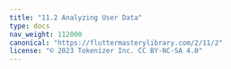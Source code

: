 ```yaml
---
title: "11.2 Analyzing User Data"
type: docs
nav_weight: 112000
canonical: "https://fluttermasterylibrary.com/2/11/2"
license: "© 2023 Tokenizer Inc. CC BY-NC-SA 4.0"
---
```

